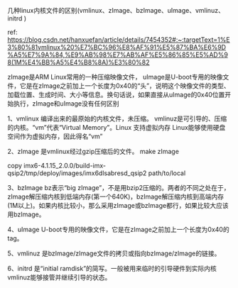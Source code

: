

几种linux内核文件的区别(vmlinux、zImage、bzImage、uImage、vmlinuz、initrd )

ref: https://blog.csdn.net/hanxuefan/article/details/7454352#:~:targetText=1%E3%80%81vmlinux%20%E7%BC%96%E8%AF%91%E5%87%BA%E6%9D%A5%E7%9A%84,%E9%AB%98%E7%AB%AF%E5%86%85%E5%AD%98(1M%E4%BB%A5%E4%B8%8A)%E3%80%82


zImage是ARM Linux常用的一种压缩映像文件，
uImage是U-boot专用的映像文件，它是在zImage之前加上一个长度为0x40的“头”，说明这个映像文件的类型、加载位置、生成时间、大小等信息。换句话说，如果直接从uImage的0x40位置开始执行，zImage和uImage没有任何区别

1、vmlinux  编译出来的最原始的内核文件，未压缩。
   vmlinuz是可引导的、压缩的内核。“vm”代表“Virtual Memory”。Linux 支持虚拟内存
   Linux能够使用硬盘空间作为虚拟内存，因此得名“vm”
   
2、zImage   是vmlinux经过gzip压缩后的文件。
   make zImage
   
   copy imx6-4.1.15_2.0.0/build-imx-qsip2/tmp/deploy/images/imx6dlsabresd_qsip2 path/to/local

3、bzImage bz表示“big zImage”，不是用bzip2压缩的。两者的不同之处在于，zImage解压缩内核到低端内存(第一个640K)，bzImage解压缩内核到高端内存(1M以上)。如果内核比较小，那么采用zImage或bzImage都行，如果比较大应该用bzImage。

4、uImage   U-boot专用的映像文件，它是在zImage之前加上一个长度为0x40的tag。

5、vmlinuz  是bzImage/zImage文件的拷贝或指向bzImage/zImage的链接。

6、initrd   是“initial ramdisk”的简写。一般被用来临时的引导硬件到实际内核vmlinuz能够接管并继续引导的状态。

